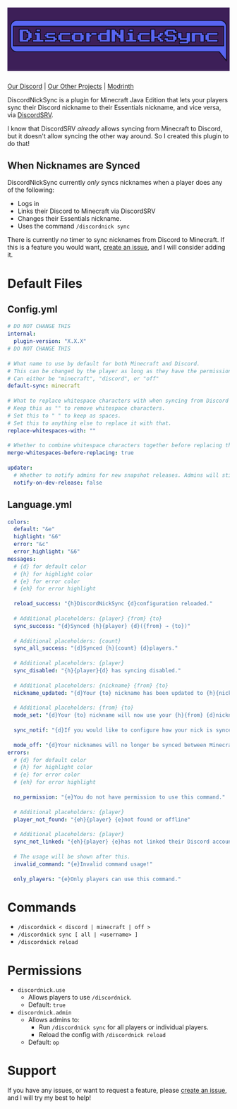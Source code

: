 # ![DiscordNickSync](https://raw.githubusercontent.com/Erallie/discord-nick-sync/main/icons/banner/banner-press-12-black.png)
[Our Discord](https://discord.gg/cCCEk7BX4W) | [Our Other Projects](https://github.com/Erallie) | [Modrinth](https://modrinth.com/plugin/discord-nick-sync)

DiscordNickSync is a plugin for Minecraft Java Edition that lets your players sync their Discord nickname to their Essentials nickname, and vice versa, via [DiscordSRV](https://modrinth.com/plugin/discordsrv).

I know that DiscordSRV *already* allows syncing from Minecraft to Discord, but it doesn't allow syncing the other way around. So I created this plugin to do that!

## When Nicknames are Synced
DiscordNickSync currently *only* syncs nicknames when a player does any of the following:
- Logs in
- Links their Discord to Minecraft via DiscordSRV
- Changes their Essentials nickname.
- Uses the command `/discordnick sync`

There is currently *no* timer to sync nicknames from Discord to Minecraft. If this is a feature you would want, [create an issue](https://github.com/Erallie/discord-nick-sync/issues), and I will consider adding it.

# Default Files
## Config.yml
```yml
# DO NOT CHANGE THIS
internal:
  plugin-version: "X.X.X"
# DO NOT CHANGE THIS

# What name to use by default for both Minecraft and Discord.
# This can be changed by the player as long as they have the permission discordnick.use
# Can either be "minecraft", "discord", or "off"
default-sync: minecraft

# What to replace whitespace characters with when syncing from Discord to Minecraft.
# Keep this as "" to remove whitespace characters.
# Set this to " " to keep as spaces.
# Set this to anything else to replace it with that.
replace-whitespaces-with: ""

# Whether to combine whitespace characters together before replacing them with the value above.
merge-whitespaces-before-replacing: true

updater:
  # Whether to notify admins for new snapshot releases. Admins will still be notified on stable releases.
  notify-on-dev-release: false
```

## Language.yml
```yml
colors:
  default: "&e"
  highlight: "&6"
  error: "&c"
  error_highlight: "&6"
messages:
  # {d} for default color
  # {h} for highlight color
  # {e} for error color
  # {eh} for error highlight
  
  reload_success: "{h}DiscordNickSync {d}configuration reloaded."

  # Additional placeholders: {player} {from} {to}
  sync_success: "{d}Synced {h}{player} {d}({from} → {to})"

  # Additional placeholders: {count}
  sync_all_success: "{d}Synced {h}{count} {d}players."

  # Additional placeholders: {player}
  sync_disabled: "{h}{player}{d} has syncing disabled."

  # Additional placeholders: {nickname} {from} {to}
  nickname_updated: "{d}Your {to} nickname has been updated to {h}{nickname}{d}."

  # Additional placeholders: {from} {to}
  mode_set: "{d}Your {to} nickname will now use your {h}{from} {d}nickname"

  sync_notif: "{d}If you would like to configure how your nick is synced, type {h}/discordnick"

  mode_off: "{d}Your nicknames will no longer be synced between Minecraft and Discord."
errors:
  # {d} for default color
  # {h} for highlight color
  # {e} for error color
  # {eh} for error highlight

  no_permission: "{e}You do not have permission to use this command."

  # Additional placeholders: {player}
  player_not_found: "{eh}{player} {e}not found or offline"

  # Additional placeholders: {player}
  sync_not_linked: "{eh}{player} {e}has not linked their Discord account."

  # The usage will be shown after this.
  invalid_command: "{e}Invalid command usage!"

  only_players: "{e}Only players can use this command."
```
# Commands
- `/discordnick < discord | minecraft | off >`
- `/discordnick sync [ all | <username> ]`
- `/discordnick reload`

# Permissions
- `discordnick.use`
    - Allows players to use `/discordnick`.
    - Default: `true`
- `discordnick.admin`
    - Allows admins to:
        - Run `/discordnick sync` for all players or individual players.
        - Reload the config with `/discordnick reload`
    - Default: `op`
# Support
If you have any issues, or want to request a feature, please [create an issue](https://github.com/Erallie/discord-nick-sync/issues), and I will try my best to help!
